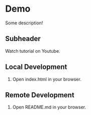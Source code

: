 # Demo

Some description!

## Subheader

Watch tutorial on Youtube.

## Local Development

1. Open index.html in your browser.

## Remote Development

1. Open README.md in your browser.